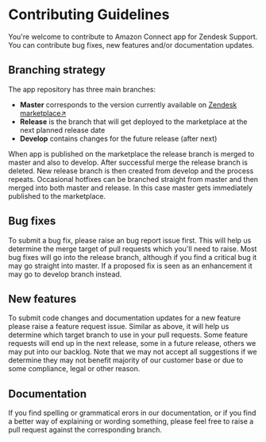 # Contributing Guidelines
You're welcome to contribute to Amazon Connect app for Zendesk Support. You can contribute bug fixes, new features and/or documentation updates.
## Branching strategy
The app repository has three main branches:
- **Master** corresponds to the version currently available on [Zendesk marketplace↗](https://www.zendesk.com/apps/support/amazon-connect/)
- **Release** is the branch that will get deployed to the marketplace at the next planned release date
- **Develop** contains changes for the future release (after next)

When app is published on the marketplace the release branch is merged to master and also to develop. After successful merge the release branch is deleted. New release branch is then created from develop and the process repeats.
Occasional hotfixes can be branched straight from master and then merged into both master and release. In this case master gets immediately published to the marketplace.
## Bug fixes
To submit a bug fix, please raise an bug report issue first. This will help us determine the merge target of pull requests which you'll need to raise. Most bug fixes will go into the release branch, although if you find a critical bug it may go straight into master. If a proposed fix is seen as an enhancement it may go to develop branch instead. 
## New features
To submit code changes and documentation updates for a new feature please raise a feature request issue. Similar as above, it will help us determine which target branch to use in your pull requests. Some feature requests will end up in the next release, some in a future release, others we may put into our backlog. Note that we may not accept all suggestions if we determine they may not benefit majority of our customer base or due to some compliance, legal or other reason.
## Documentation
If you find spelling or grammatical erors in our documentation, or if you find a better way of explaining or wording something, please feel free to raise a pull request against the corresponding branch.
